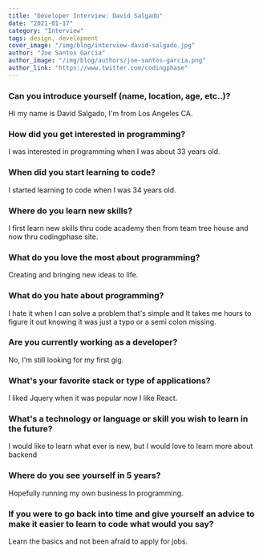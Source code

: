 ```yaml
---
title: "Developer Interview: David Salgado"
date: "2021-01-17"
category: "Interview"
tags: design, development
cover_image: "/img/blog/interview-david-salgado.jpg"
author: "Joe Santos Garcia"
author_image: "/img/blog/authors/joe-santos-garcia.png"
author_link: "https://www.twitter.com/codingphase"
---
```


### Can you introduce yourself (name, location, age, etc..)?

Hi my name is David Salgado, I'm from Los Angeles CA.

### How did you get interested in programming?

I was interested in programming when I was about 33 years old.

### When did you start learning to code?

I started learning to code when I was 34 years old.

### Where do you learn new skills?

I first learn new skills thru code academy then from team tree house and now
 thru codingphase site.

### What do you love the most about programming?

Creating and bringing new ideas to life.

### What do you hate about programming?

I hate it when I can solve a problem that's simple and It takes me hours
to figure it out knowing it was just a typo or a semi colon missing.
### Are you currently working as a developer?

No, I'm still looking for my first gig.

### What's your favorite stack or type of applications?

I liked Jquery when it was popular now I like React.

### What's a technology or language or skill you wish to learn in the future?

I would like to learn what ever is new, but I would love to learn more about
backend
### Where do you see yourself in 5 years?

Hopefully running my own business In programming.

### If you were to go back into time and give yourself an advice to make it easier to learn to code what would you say?

Learn the basics and not been afraid to apply for jobs.
